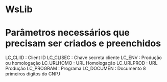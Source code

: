 # WsLib

# Parâmetros necessários que precisam ser criados e preenchidos
LC_CLIID : Client ID
LC_CLISEC : Chave secreta cliente
LC_ENV : Produção ou homologação
LC_URLHOMO : URL Homologação
LC_URLPROD : URL Produção
LC_PROGRAM : Programa
LC_DOCUMEN : Documento 8 primeiros digitos do CNPJ
